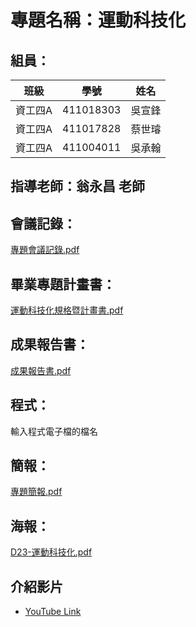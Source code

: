# 專題名稱：運動科技化
## 組員：
| 班級    | 學號      | 姓名   |
| ------- | --------- | ------ |
| 資工四A | 411018303 | 吳宣鋒 |
| 資工四A | 411017828 | 蔡世璿 |
| 資工四A | 411004011 | 吳承翰 |

## 指導老師：翁永昌 老師
## 會議記錄：
[專題會議記錄.pdf](https://github.com/JaJobJa/2024/blob/main/%E9%81%8B%E5%8B%95%E7%A7%91%E6%8A%80%E5%8C%96/%E5%B0%88%E9%A1%8C%E6%9C%83%E8%AD%B0%E8%A8%98%E9%8C%84.pdf)
## 畢業專題計畫書：
[運動科技化規格暨計畫書.pdf](https://github.com/JaJobJa/2024/blob/main/%E9%81%8B%E5%8B%95%E7%A7%91%E6%8A%80%E5%8C%96/%E9%81%8B%E5%8B%95%E7%A7%91%E6%8A%80%E5%8C%96%E8%A6%8F%E6%A0%BC%E6%9A%A8%E8%A8%88%E7%95%AB%E6%9B%B8.pdf)
## 成果報告書：
[成果報告書.pdf](https://github.com/JaJobJa/2024/blob/main/%E9%81%8B%E5%8B%95%E7%A7%91%E6%8A%80%E5%8C%96/%E6%88%90%E6%9E%9C%E5%A0%B1%E5%91%8A%E6%9B%B8.pdf)
## 程式：
輸入程式電子檔的檔名
## 簡報：
[專題簡報.pdf](https://github.com/JaJobJa/2024/blob/main/%E9%81%8B%E5%8B%95%E7%A7%91%E6%8A%80%E5%8C%96/%E5%B0%88%E9%A1%8C%E7%B0%A1%E5%A0%B1.pdf)
## 海報：
[D23-運動科技化.pdf](https://github.com/JaJobJa/2024/blob/main/%E9%81%8B%E5%8B%95%E7%A7%91%E6%8A%80%E5%8C%96/D23-%E9%81%8B%E5%8B%95%E7%A7%91%E6%8A%80%E5%8C%96.pdf)
## 介紹影片
* [YouTube Link](https://youtu.be/OQ5psiIR2ZA)
